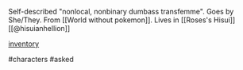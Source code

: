 Self-described "nonlocal, nonbinary dumbass transfemme". Goes by She/They. From [[World without pokemon]]. Lives in [[Roses's Hisui]] [[@hisuianhellion]]

[inventory](https://hisuianhellion.tumblr.com/inventory)


#characters #asked 